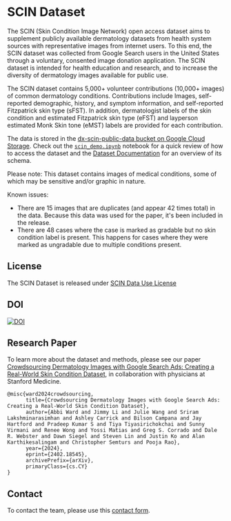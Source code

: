 # SCIN Dataset

The SCIN (Skin Condition Image Network) open access dataset aims to supplement publicly available dermatology datasets from health system sources with representative images from internet users. To this end, the SCIN dataset was collected from Google Search users in the United States through a voluntary, consented image donation application. The SCIN dataset is intended for health education and research, and to increase the diversity of dermatology images available for public use.

The SCIN dataset contains 5,000+ volunteer contributions (10,000+ images) of common dermatology conditions. Contributions include Images, self-reported demographic, history, and symptom information, and self-reported Fitzpatrick skin type (sFST). In addition, dermatologist labels of the skin condition and estimated Fitzpatrick skin type (eFST) and layperson estimated Monk Skin tone (eMST) labels are provided for each contribution.

The data is stored in the [dx-scin-public-data bucket on Google Cloud Storage](https://console.cloud.google.com/storage/browser/dx-scin-public-data). Check out the [`scin_demo.ipynb`](scin_demo.ipynb) notebook for a quick review of how to access the dataset and the [Dataset Documentation](dataset_schema.md) for an overview of its schema.

Please note: This dataset contains images of medical conditions, some of which may be sensitive and/or graphic in nature.

Known issues:

* There are 15 images that are duplicates (and appear 42 times total) in the data. Because this data was used for the paper, it's been included in the release.
* There are 48 cases where the case is marked as gradable but no skin condition
  label is present. This happens for cases where they were marked as ungradable
  due to multiple conditions present.

## License

The SCIN Dataset is released under [SCIN Data Use License](LICENSE)

## DOI

[![DOI](https://zenodo.org/badge/760881983.svg)](https://zenodo.org/doi/10.5281/zenodo.10819503)

## Research Paper

To learn more about the dataset and methods, please see our paper [Crowdsourcing Dermatology Images with Google Search Ads: Creating a Real-World Skin Condition Dataset](https://arxiv.org/abs/2402.18545), in collaboration with physicians at Stanford Medicine.

```
@misc{ward2024crowdsourcing,
      title={Crowdsourcing Dermatology Images with Google Search Ads: Creating a Real-World Skin Condition Dataset},
      author={Abbi Ward and Jimmy Li and Julie Wang and Sriram Lakshminarasimhan and Ashley Carrick and Bilson Campana and Jay Hartford and Pradeep Kumar S and Tiya Tiyasirichokchai and Sunny Virmani and Renee Wong and Yossi Matias and Greg S. Corrado and Dale R. Webster and Dawn Siegel and Steven Lin and Justin Ko and Alan Karthikesalingam and Christopher Semturs and Pooja Rao},
      year={2024},
      eprint={2402.18545},
      archivePrefix={arXiv},
      primaryClass={cs.CY}
}
```

## Contact

To contact the team, please use this [contact form](https://docs.google.com/forms/d/e/1FAIpQLSdTSw-Vz1TcTv42_REzDIa28p9-xSbpvc3AttASqC0pzZdvOA/viewform).

